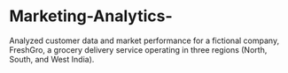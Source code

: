 # Marketing-Analytics-
Analyzed customer data and market performance for a fictional company, FreshGro, a grocery delivery service operating in three regions (North, South, and West India).
